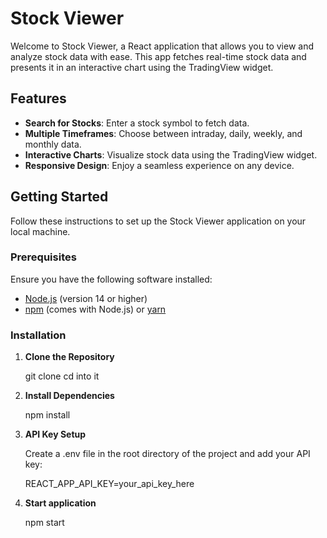 # Stock Viewer

Welcome to Stock Viewer, a React application that allows you to view and analyze stock data with ease. This app fetches real-time stock data and presents it in an interactive chart using the TradingView widget.

## Features

- **Search for Stocks**: Enter a stock symbol to fetch data.
- **Multiple Timeframes**: Choose between intraday, daily, weekly, and monthly data.
- **Interactive Charts**: Visualize stock data using the TradingView widget.
- **Responsive Design**: Enjoy a seamless experience on any device.

## Getting Started

Follow these instructions to set up the Stock Viewer application on your local machine.

### Prerequisites

Ensure you have the following software installed:

- [Node.js](https://nodejs.org/en/download/) (version 14 or higher)
- [npm](https://www.npmjs.com/get-npm) (comes with Node.js) or [yarn](https://classic.yarnpkg.com/en/docs/install/)

### Installation

1. **Clone the Repository**

   git clone
   cd into it

2. **Install Dependencies**

   npm install

3. **API Key Setup**

   Create a .env file in the root directory of the project and add your API key:

   REACT_APP_API_KEY=your_api_key_here

4. **Start application**

   npm start

